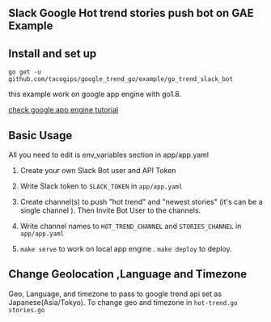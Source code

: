 ## Slack Google Hot trend stories push bot on GAE Example

## Install and set up

`go get -u github.com/tacogips/google_trend_go/example/go_trend_slack_bot`

this example work on google app engine with go1.8.

[check google app engine tutorial](https://cloud.google.com/appengine/docs/standard/go/runtime)

## Basic Usage

All you need to edit is env_variables section in app/app.yaml

1. Create your own Slack Bot user and API Token

2. Write Slack token to `SLACK_TOKEN` in `app/app.yaml`

3. Create channel(s) to push "hot trend" and "newest stories" (it's can be a single channel ).
   Then Invite Bot User to the channels.

4. Write channel names to `HOT_TREND_CHANNEL` and `STORIES_CHANNEL` in  `app/app.yaml`

5. `make serve` to work on local app engine . `make deploy` to deploy.

##  Change Geolocation ,Language and Timezone
Geo, Language, and timezone to pass to google trend api set as Japanese(Asia/Tokyo).
To change geo and timezone in `hot-trend.go` `stories.go`

